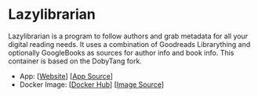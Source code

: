 # Lazylibrarian

Lazylibrarian is a program to follow authors and grab metadata for all your digital reading needs. It uses a combination of Goodreads Librarything and optionally GoogleBooks as sources for author info and book info. This container is based on the DobyTang fork.

- App: [[Website](https://lazylibrarian.gitlab.io/)] [[App Source](https://github.com/linuxserver/docker-lazylibrarian)]
- Docker Image: [[Docker Hub](https://hub.docker.com/)] [[Image Source](https://hub.docker.com/r/linuxserver/lazylibrarian/tags/)]
